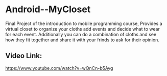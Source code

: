 # Android--MyCloset
Final Project of the introduction to mobile programming course, Provides a virtual closet to organize your cloths add events and decide what to wear for each event.
Additionally you can do a combination of cloths and see how they fit together and share it with your frinds to ask for their opinion.
## Video Link:
https://www.youtube.com/watch?v=wQnCn-b5Ayg
